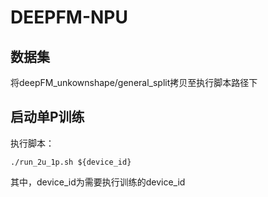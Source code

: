 # DEEPFM-NPU 

## 数据集
将deepFM_unkownshape/general_split拷贝至执行脚本路径下

## 启动单P训练
执行脚本：

```shell
./run_2u_1p.sh ${device_id}
```

其中，device_id为需要执行训练的device_id






